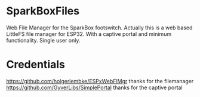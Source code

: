 # SparkBoxFiles
Web File Manager for the SparkBox footswitch. 
Actually this is a web based LittleFS file manager for ESP32. With a captive portal and minimum functionality. Single user only. 
# Credentials
https://github.com/holgerlembke/ESPxWebFlMgr
thanks for the filemanager
https://github.com/GyverLibs/SimplePortal
thanks for the captive portal
